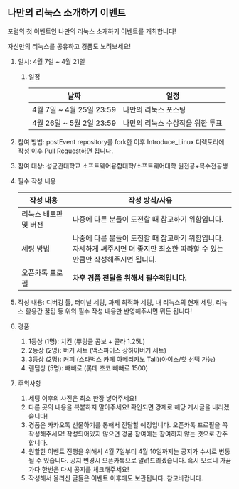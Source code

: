 ## 나만의 리눅스 소개하기 이벤트

포럼의 첫 이벤트인 나만의 리눅스 소개하기 이벤트를 개최합니다!

자신만의 리눅스를 공유하고 경품도 노려보세요!



1. 일시: 4월 7일 ~ 4월 21일

   1. 일정

      | 날짜                      | 일정                             |
      | ------------------------- | -------------------------------- |
      | 4월 7일 ~ 4월 25일 23:59  | 나만의 리눅스 포스팅             |
      | 4월 26일 ~ 5월 2일 23:59 | 나만의 리눅스 수상작을 위한 투표 |

      

2. 참여 방법: postEvent repository를 fork한 이후 Introduce_Linux 디렉토리에 작성 이후 Pull Request하면 됩니다.

3. 참여 대상: 성균관대학교 소프트웨어융합대학/소프트웨어대학 원전공+복수전공생

4. 필수 작성 내용

   | 작성 내용             | 작성 방식/사유                                               |
   | --------------------- | ------------------------------------------------------------ |
   | 리눅스 배포판 및 버전 | 나중에 다른 분들이 도전할 때 참고하기 위함입니다.            |
   | 세팅 방법             | 나중에 다른 분들이 도전할 때 참고하기 위함입니다.<br /> 자세하게 써주시면 더 좋지만 최소한 따라할 수 있는 만큼만 작성해주시면 됩니다. |
   | 오픈카톡 프로필       | **차후 경품 전달을 위해서 필수적입니다.**                    |

5. 작성 내용: 디버깅 툴, 터미널 세팅, 과제 최적화 세팅, 내 리눅스의 현재 세팅, 리눅스 활용간 꿀팁 등 위의 필수 작성 내용만 반영해주시면 뭐든 됩니다!
6. 경품
   1. 1등상 (1명): 치킨 (뿌링클 콤보 + 콜라 1.25L)
   2. 2등상 (2명): 버거 세트 (맥스파이스 상하이버거 세트)
   3. 3등상 (2명): 커피 (스타벅스 카페 아메리카노 Tall)(아이스/핫 선택 가능)
   4. 랜덤상 (5명): 빼빼로 (롯데 초코 빼빼로 1500)
7. 주의사항
   1. 세팅 이후의 사진은 최소 한장 넣어주세요!
   2. 다른 곳의 내용을 복붙하지 말아주세요! 확인되면 강제로 해당 게시글을 내리겠습니다!
   3. 경품은 카카오톡 선물하기를 통해서 전달할 예정입니다. 오픈카톡 프로필을 꼭 작성해주세요! 작성되어있지 않으면 경품 참여에는 참여하지 않는 것으로 간주합니다.
   4. 원할한 이벤트 진행을 위해서 4월 7일부터 4월 10일까지는 공지가 수시로 변동될 수 있습니다. 공지 변경시 오픈카톡으로 알려드리겠습니다. 혹시 모르니 가끔가다 한번은 다시 공지를 체크해주세요!
   5. 작성해서 올리신 글들은 이벤트 이후에도 보관됩니다. 참고바랍니다.


